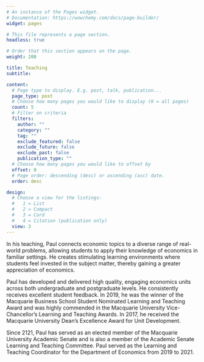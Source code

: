 ```yaml
---
# An instance of the Pages widget.
# Documentation: https://wowchemy.com/docs/page-builder/
widget: pages

# This file represents a page section.
headless: true

# Order that this section appears on the page.
weight: 200

title: Teaching
subtitle:

content:
  # Page type to display. E.g. post, talk, publication...
  page_type: post
  # Choose how many pages you would like to display (0 = all pages)
  count: 5
  # Filter on criteria
  filters:
    author: ""
    category: ""
    tag: ""
    exclude_featured: false
    exclude_future: false
    exclude_past: false
    publication_type: ""
  # Choose how many pages you would like to offset by
  offset: 0
  # Page order: descending (desc) or ascending (asc) date.
  order: desc

design:
  # Choose a view for the listings:
  #   1 = List
  #   2 = Compact
  #   3 = Card
  #   4 = Citation (publication only)
  view: 3
---
```

In his teaching, Paul connects economic topics to a diverse range of real-world problems, allowing students to apply their knowledge of economics in familiar settings. He creates stimulating learning environments where students feel invested in the subject matter, thereby gaining a greater appreciation of economics.

Paul has developed and delivered high quality, engaging economics units across both undergraduate and postgraduate levels. He consistently receives excellent student feedback. In 2019, he was the winner of the Macquarie Business School Student Nominated Learning and Teaching Award and was highly commended in the Macquarie University Vice-Chancellor’s Learning and Teaching Awards. In 2017, he received the Macquarie University Dean’s Excellence Award for Unit Development.  

Since 2121, Paul has served as an elected member of the Macquarie University Academic Senate and is also a member of the Academic Senate Learning and Teaching Committee. Paul served as the Learning and Teaching Coordinator for the Department of Economics from 2019 to 2021. 
